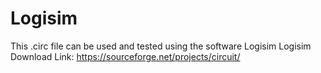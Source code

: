 # Logisim
This .circ file can be used and tested using the software Logisim
Logisim Download Link: https://sourceforge.net/projects/circuit/
